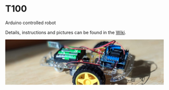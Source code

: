 # T100
Arduino controlled robot

Details, instructions and pictures can be found in the [Wiki](https://github.com/matthiaskreier/T100/wiki). 

![Robot](panorama.jpg)
